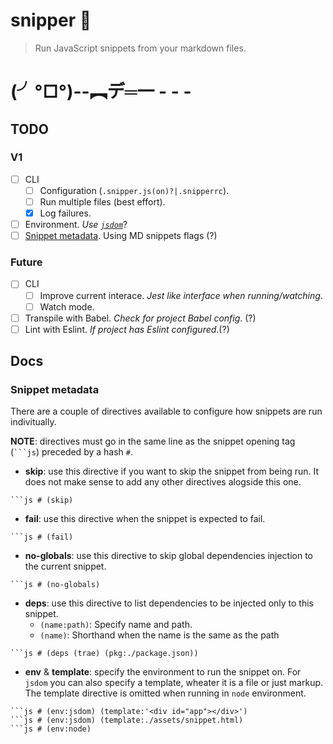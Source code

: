 # snipper :gun:

> Run JavaScript snippets from your markdown files.

# (╯°□°)--︻デ═一 - - -

## TODO

### V1
- [ ] CLI
  - [ ] Configuration (`.snipper.js(on)?|.snipperrc`).
  - [ ] Run multiple files (best effort).
  - [x] Log failures. 
- [ ] Environment. _Use [`jsdom`](https://github.com/tmpvar/jsdom)_?
- [ ] [Snippet metadata](#snippet-metadata). Using MD snippets flags (?)

### Future

- [ ] CLI
  - [ ] Improve current interace. _Jest like interface when running/watching_.
  - [ ] Watch mode.
- [ ] Transpile with Babel. _Check for project Babel config_. (?)
- [ ] Lint with Eslint. _If project has Eslint configured_.(?)

## Docs


### Snippet metadata

There are a couple of directives available to configure how snippets are run
indivitually.

**NOTE**: directives must go in the same line as the snippet opening tag (` ```js `) preceded by a hash `#`.

- **skip**: use this directive if you want to skip the snippet from being run. It does not make sense to add any other directives alogside this one.
```
```js # (skip)
```
- **fail**: use this directive when the snippet is expected to fail.
```
```js # (fail)
```
- **no-globals**: use this directive to skip global dependencies injection to the current snippet.
```
```js # (no-globals)
```
- **deps**: use this directive to list dependencies to be injected only to this snippet.
  - `(name:path)`: Specify name and path.
  - `(name)`: Shorthand when the name is the same as the path
```
```js # (deps (trae) (pkg:./package.json))
```
- **env** & **template**: specify the environment to run the snippet on. For `jsdom` you can also specify a template, wheater it is a file or just markup. The template directive is omitted when running in `node` environment.
```
```js # (env:jsdom) (template:'<div id="app"></div>') 
```js # (env:jsdom) (template:./assets/snippet.html)
```js # (env:node)
```
